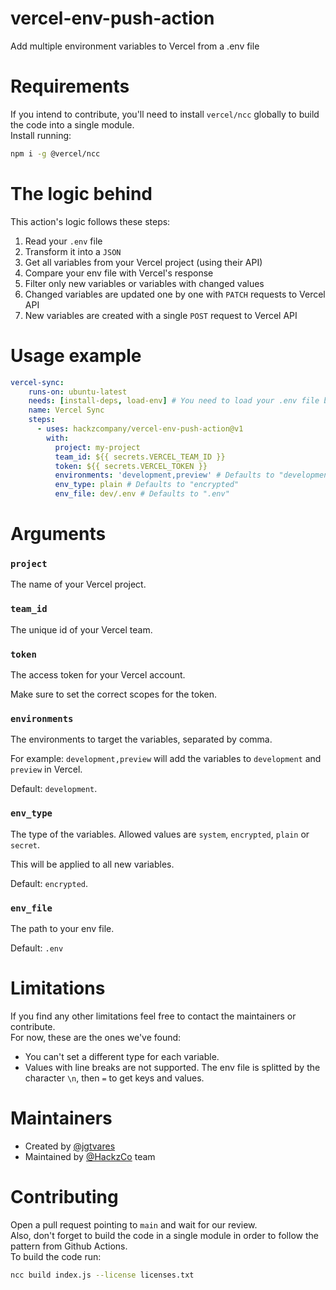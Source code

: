 # vercel-env-push-action
Add multiple environment variables to Vercel from a .env file

# Requirements
If you intend to contribute, you'll need to install `vercel/ncc` globally to build the code into a single module.\
Install running:
```bash
npm i -g @vercel/ncc
```

# The logic behind
This action's logic follows these steps:

1. Read your `.env` file
2. Transform it into a `JSON`
3. Get all variables from your Vercel project (using their API)
4. Compare your env file with Vercel's response
5. Filter only new variables or variables with changed values
6. Changed variables are updated one by one with `PATCH` requests to Vercel API
7. New variables are created with a single `POST` request to Vercel API

# Usage example
```yaml
vercel-sync:
    runs-on: ubuntu-latest
    needs: [install-deps, load-env] # You need to load your .env file before
    name: Vercel Sync
    steps:
      - uses: hackzcompany/vercel-env-push-action@v1
        with:
          project: my-project
          team_id: ${{ secrets.VERCEL_TEAM_ID }}
          token: ${{ secrets.VERCEL_TOKEN }}
          environments: 'development,preview' # Defaults to "development"
          env_type: plain # Defaults to "encrypted"
          env_file: dev/.env # Defaults to ".env"
```

# Arguments

### `project`
The name of your Vercel project.

### `team_id`
The unique id of your Vercel team.

### `token`
The access token for your Vercel account.

Make sure to set the correct scopes for the token.

### `environments`
The environments to target the variables, separated by comma.

For example: `development,preview` will add the variables to `development` and `preview` in Vercel.

Default: `development`.

### `env_type`
The type of the variables. Allowed values are `system`, `encrypted`, `plain` or `secret`.

This will be applied to all new variables.

Default: `encrypted`.

### `env_file`
The path to your env file.

Default: `.env`

# Limitations
If you find any other limitations feel free to contact the maintainers or contribute.\
For now, these are the ones we've found:

- You can't set a different type for each variable.
- Values with line breaks are not supported. The env file is splitted by the character `\n`, then `=` to get keys and values.


# Maintainers
- Created by [@jgtvares](https://github.com/jgtvares)
- Maintained by [@HackzCo](https://github.com/HackzCompany) team

# Contributing
Open a pull request pointing to `main` and wait for our review.\
Also, don't forget to build the code in a single module in order to follow the pattern from Github Actions.\
To build the code run:
```bash
ncc build index.js --license licenses.txt
```

